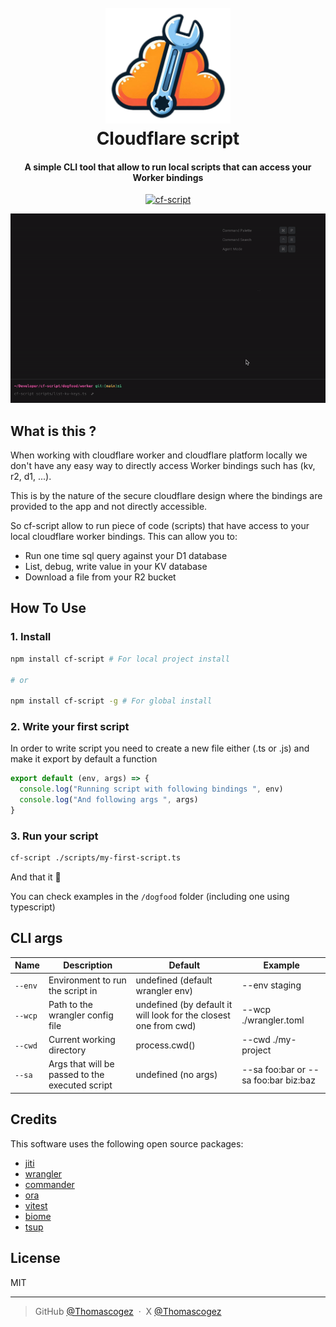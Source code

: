
<h1 align="center">
  <br>
  <img src="assets/logo.png" alt="cf-script-logo" width="200">
  <br>
  Cloudflare script
  <br>
</h1>

<h4 align="center">A simple CLI tool that allow to run local scripts that can access your Worker bindings</h4>

<p align="center">
  <a href="https://badge.fury.io/js/cf-script">
    <img src="https://badge.fury.io/js/cf-script.svg" alt="cf-script">
  </a>

</p>

![screenshot](assets/demo.gif)

## What is this ?

When working with cloudflare worker and cloudflare platform locally we don't have any easy way to directly access
Worker bindings such has (kv, r2, d1, ...).

This is by the nature of the secure cloudflare design where the bindings are provided to the app and not directly accessible.

So cf-script allow to run piece of code (scripts) that have access to your local cloudflare worker bindings. This can allow you to:

- Run one time sql query against your D1 database
- List, debug, write value in your KV database
- Download a file from your R2 bucket

## How To Use

### 1. Install

```bash
npm install cf-script # For local project install

# or

npm install cf-script -g # For global install
```

### 2. Write your first script

In order to write script you need to create a new file either (.ts or .js) and make it export by default a function

```ts
export default (env, args) => {
  console.log("Running script with following bindings ", env)
  console.log("And following args ", args)
}
```

### 3. Run your script

```bash
cf-script ./scripts/my-first-script.ts
```

And that it 🎉

You can check examples in the `/dogfood` folder (including one using typescript)

## CLI args

| Name | Description | Default | Example |
| --- | --- | --- | --- |
| `--env` | Environment to run the script in | undefined (default wrangler env) | --env staging |
| `--wcp` | Path to the wrangler config file | undefined (by default it will look for the closest one from cwd) | --wcp ./wrangler.toml |
| `--cwd` | Current working directory | process.cwd() | --cwd ./my-project |
| `--sa` | Args that will be passed to the executed script | undefined (no args) | --sa foo:bar or --sa foo:bar biz:baz |

## Credits

This software uses the following open source packages:

- [jiti](https://github.com/unjs/jiti)
- [wrangler](https://github.com/cloudflare/workers-sdk)
- [commander](https://github.com/tj/commander.js)
- [ora](https://github.com/sindresorhus/ora)
- [vitest](https://github.com/vitest-dev/vitest)
- [biome](https://github.com/biomejs/biome)
- [tsup](https://github.com/egoist/tsup)

## License

MIT

---

> GitHub [@Thomascogez](https://github.com/Thomascogez) &nbsp;&middot;&nbsp;
> X [@Thomascogez](https://x.com/ThomasCogez)
